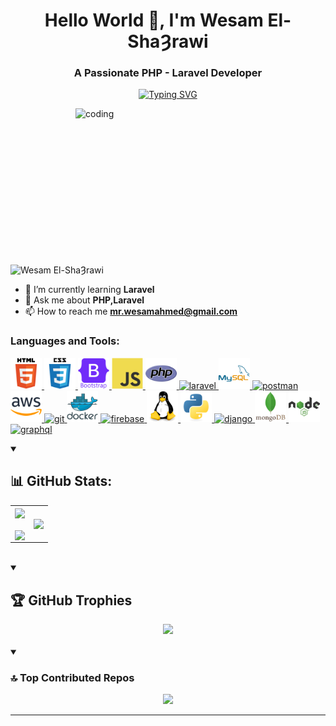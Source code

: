 <h1 align="center">Hello World 👋, I'm Wesam El-ShaȜrawi</h1>
<h3 align="center">A Passionate PHP - Laravel Developer</h3>
<p align="center">
    <a href="https://git.io/typing-svg"><img src="https://readme-typing-svg.demolab.com?font=Source+Code+Pro&size=22&pause=1000&color=18A8F7&center=true&vCenter=true&width=435&lines=PHP+Laravel+Developer" alt="Typing SVG" /></a>
</p>

<img align="right" alt="coding" width="400" height="250" src=https://media.giphy.com/media/v1.Y2lkPTc5MGI3NjExM3llZjMzYm5vbnNxc3pkejlzY25qaXdueHprZmJncTlvNDZxODAzbCZlcD12MV9pbnRlcm5hbF9naWZfYnlfaWQmY3Q9Zw/2IudUHdI075HL02Pkk/giphy.gif>

<p align="left"> <img src="https://komarev.com/ghpvc/?username=Sharawy2000&label=Profile%20views&color=0e75b6&style=flat" alt="Wesam El-ShaȜrawi" /> </p>

- 🌱 I’m currently learning **Laravel**
- 💬 Ask me about **PHP,Laravel**
- 📫 How to reach me **mr.wesamahmed@gmail.com**

<h3 align="left">Languages and Tools:</h3>
<p align="left">
  <a href="https://www.w3.org/html/" target="_blank" rel="noreferrer">
    <img src="https://raw.githubusercontent.com/devicons/devicon/master/icons/html5/html5-original-wordmark.svg" alt="html5" width="50" height="50"/>
  </a>
  <a href="https://www.w3schools.com/css/" target="_blank" rel="noreferrer">
    <img src="https://raw.githubusercontent.com/devicons/devicon/master/icons/css3/css3-original-wordmark.svg" alt="css3" width="50" height="50"/>
  </a>
  <a href="https://getbootstrap.com" target="_blank" rel="noreferrer">
    <img src="https://raw.githubusercontent.com/devicons/devicon/master/icons/bootstrap/bootstrap-plain-wordmark.svg" alt="bootstrap" width="50" height="50"/>
  </a>
  <a href="https://developer.mozilla.org/en-US/docs/Web/JavaScript" target="_blank" rel="noreferrer">
    <img src="https://raw.githubusercontent.com/devicons/devicon/master/icons/javascript/javascript-original.svg" alt="javascript" width="50" height="50"/>
  </a>
  <a href="https://www.php.net" target="_blank" rel="noreferrer">
    <img src="https://raw.githubusercontent.com/devicons/devicon/master/icons/php/php-original.svg" alt="php" width="50" height="50"/>
  </a>
  <a href="https://laravel.com/" target="_blank" rel="noreferrer">
    <img src="https://static-00.iconduck.com/assets.00/laravel-icon-497x512-uwybstke.png" alt="laravel" width="50" height="50"/>
  </a>
  <a href="https://www.mysql.com/" target="_blank" rel="noreferrer">
    <img src="https://raw.githubusercontent.com/devicons/devicon/master/icons/mysql/mysql-original-wordmark.svg" alt="mysql" width="50" height="50"/>
  </a>
  <a href="https://www.postman.com/" target="_blank" rel="noreferrer">
    <img src="https://www.vectorlogo.zone/logos/getpostman/getpostman-icon.svg" alt="postman" width="50" height="50"/>
  </a>
  <a href="https://aws.amazon.com/" target="_blank" rel="noreferrer">
    <img src="https://raw.githubusercontent.com/devicons/devicon/master/icons/amazonwebservices/amazonwebservices-original-wordmark.svg" alt="aws" width="50" height="50"/>
  </a>
  <a href="https://git-scm.com/" target="_blank" rel="noreferrer">
    <img src="https://www.vectorlogo.zone/logos/git-scm/git-scm-icon.svg" alt="git" width="50" height="50"/>
  </a>
  <a href="https://www.docker.com/" target="_blank" rel="noreferrer">
    <img src="https://raw.githubusercontent.com/devicons/devicon/master/icons/docker/docker-original-wordmark.svg" alt="docker" width="50" height="50"/>
  </a>
  <a href="https://firebase.google.com/" target="_blank" rel="noreferrer">
    <img src="https://www.vectorlogo.zone/logos/firebase/firebase-icon.svg" alt="firebase" width="50" height="50"/>
  </a>
  <a href="https://www.linux.org/" target="_blank" rel="noreferrer">
    <img src="https://raw.githubusercontent.com/devicons/devicon/master/icons/linux/linux-original.svg" alt="linux" width="50" height="50"/>
  </a>
  <a href="https://www.python.org" target="_blank" rel="noreferrer">
    <img src="https://raw.githubusercontent.com/devicons/devicon/master/icons/python/python-original.svg" alt="python" width="50" height="50"/>
  </a>
  <a href="https://www.djangoproject.com/" target="_blank" rel="noreferrer">
    <img src="https://cdn.worldvectorlogo.com/logos/django.svg" alt="django" width="50" height="50"/>
  </a>
  <a href="https://www.mongodb.com/" target="_blank" rel="noreferrer">
    <img src="https://raw.githubusercontent.com/devicons/devicon/master/icons/mongodb/mongodb-original-wordmark.svg" alt="mongodb" width="50" height="50"/>
  </a>
  <a href="https://www.nodejs.org" target="_blank" rel="noreferrer">
    <img src="https://raw.githubusercontent.com/devicons/devicon/master/icons/nodejs/nodejs-original-wordmark.svg" alt="nodejs" width="50" height="50"/>
  </a>
  <a href="https://graphql.org" target="_blank" rel="noreferrer">
    <img src="https://www.vectorlogo.zone/logos/graphql/graphql-icon.svg" alt="graphql" width="50" height="50"/>
  </a>
</p>


<details open>
    <summary><h2>📊 GitHub Stats:</h2></summary>
        <table border="0" align="center">
            <tr border="0">
                <td width="50%" align="center">
                    <img align="center" src="https://github-readme-stats.vercel.app/api?username=Sharawy2000&theme=tokyonight&hide_border=true&include_all_commits=false&count_private=true&show_icons=true"/>
                    <br><br>
                    <img align="center" src="https://github-readme-streak-stats.herokuapp.com/?user=Sharawy2000&theme=tokyonight&hide_border=true"/>
                </td>
                <td width="50%" align="center">
                    <img align="center" src="https://github-readme-stats.vercel.app/api/top-langs/?username=Sharawy2000&theme=tokyonight&hide_border=true&include_all_commits=false&count_private=true&layout=compact"/>
                </td>
            </tr>
       </table>
    
</details>

<br>

<details open>
    <summary><h2>🏆 GitHub Trophies</h2></summary>
    <div align="center">
        <img src="https://github-profile-trophy.vercel.app/?username=Sharawy2000&theme=tokyonight&no-frame=true&no-bg=false&margin-w=20&margin-h=20&column=-1"/>
    </div>
</details>


<br>


<details open>
    <summary><h3>🔝 Top Contributed Repos</h3></summary>
    <div align="center">
        <img src="https://github-contributor-stats.vercel.app/api?username=Sharawy2000&limit=5&theme=tokyonight&combine_all_yearly_contributions=true"/>
    </div>
</details>

---
